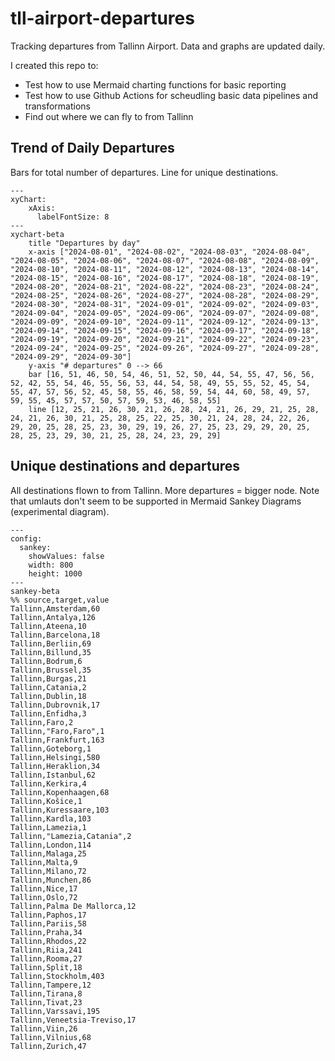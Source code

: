 # tll-airport-departures

Tracking departures from Tallinn Airport. Data and graphs are updated daily.

I created this repo to:
- Test how to use Mermaid charting functions for basic reporting
- Test how to use Github Actions for scheudling basic data pipelines and transformations
- Find out where we can fly to from Tallinn

## Trend of Daily Departures

Bars for total number of departures. Line for unique destinations.

```mermaid
---
xyChart:
    xAxis:
      labelFontSize: 8
---
xychart-beta
    title "Departures by day"
    x-axis ["2024-08-01", "2024-08-02", "2024-08-03", "2024-08-04", "2024-08-05", "2024-08-06", "2024-08-07", "2024-08-08", "2024-08-09", "2024-08-10", "2024-08-11", "2024-08-12", "2024-08-13", "2024-08-14", "2024-08-15", "2024-08-16", "2024-08-17", "2024-08-18", "2024-08-19", "2024-08-20", "2024-08-21", "2024-08-22", "2024-08-23", "2024-08-24", "2024-08-25", "2024-08-26", "2024-08-27", "2024-08-28", "2024-08-29", "2024-08-30", "2024-08-31", "2024-09-01", "2024-09-02", "2024-09-03", "2024-09-04", "2024-09-05", "2024-09-06", "2024-09-07", "2024-09-08", "2024-09-09", "2024-09-10", "2024-09-11", "2024-09-12", "2024-09-13", "2024-09-14", "2024-09-15", "2024-09-16", "2024-09-17", "2024-09-18", "2024-09-19", "2024-09-20", "2024-09-21", "2024-09-22", "2024-09-23", "2024-09-24", "2024-09-25", "2024-09-26", "2024-09-27", "2024-09-28", "2024-09-29", "2024-09-30"]
    y-axis "# departures" 0 --> 66
    bar [16, 51, 46, 50, 54, 46, 51, 52, 50, 44, 54, 55, 47, 56, 56, 52, 42, 55, 54, 46, 55, 56, 53, 44, 54, 58, 49, 55, 55, 52, 45, 54, 55, 47, 57, 56, 52, 45, 58, 55, 46, 58, 59, 54, 44, 60, 58, 49, 57, 59, 55, 45, 57, 57, 50, 57, 59, 53, 46, 58, 55]
    line [12, 25, 21, 26, 30, 21, 26, 28, 24, 21, 26, 29, 21, 25, 28, 24, 21, 26, 30, 21, 25, 28, 25, 22, 25, 30, 21, 24, 28, 24, 22, 26, 29, 20, 25, 28, 25, 23, 30, 29, 19, 26, 27, 25, 23, 29, 29, 20, 25, 28, 25, 23, 29, 30, 21, 25, 28, 24, 23, 29, 29]
```


## Unique destinations and departures

All destinations flown to from Tallinn. More departures = bigger node.
Note that umlauts don't seem to be supported in Mermaid Sankey Diagrams (experimental diagram).

```mermaid
---
config:
  sankey:
    showValues: false
    width: 800
    height: 1000
---
sankey-beta
%% source,target,value
Tallinn,Amsterdam,60
Tallinn,Antalya,126
Tallinn,Ateena,10
Tallinn,Barcelona,18
Tallinn,Berliin,69
Tallinn,Billund,35
Tallinn,Bodrum,6
Tallinn,Brussel,35
Tallinn,Burgas,21
Tallinn,Catania,2
Tallinn,Dublin,18
Tallinn,Dubrovnik,17
Tallinn,Enfidha,3
Tallinn,Faro,2
Tallinn,"Faro,Faro",1
Tallinn,Frankfurt,163
Tallinn,Goteborg,1
Tallinn,Helsingi,580
Tallinn,Heraklion,34
Tallinn,Istanbul,62
Tallinn,Kerkira,4
Tallinn,Kopenhaagen,68
Tallinn,Košice,1
Tallinn,Kuressaare,103
Tallinn,Kardla,103
Tallinn,Lamezia,1
Tallinn,"Lamezia,Catania",2
Tallinn,London,114
Tallinn,Malaga,25
Tallinn,Malta,9
Tallinn,Milano,72
Tallinn,Munchen,86
Tallinn,Nice,17
Tallinn,Oslo,72
Tallinn,Palma De Mallorca,12
Tallinn,Paphos,17
Tallinn,Pariis,58
Tallinn,Praha,34
Tallinn,Rhodos,22
Tallinn,Riia,241
Tallinn,Rooma,27
Tallinn,Split,18
Tallinn,Stockholm,403
Tallinn,Tampere,12
Tallinn,Tirana,8
Tallinn,Tivat,23
Tallinn,Varssavi,195
Tallinn,Veneetsia-Treviso,17
Tallinn,Viin,26
Tallinn,Vilnius,68
Tallinn,Zurich,47


```
